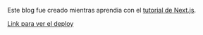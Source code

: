 Este blog fue creado mientras aprendia con el [tutorial de Next.js](https://nextjs.org/learn).

[Link para ver el deploy](https://nextjs-blog-gray-rho-22.vercel.app/)
